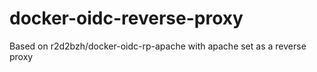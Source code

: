 # docker-oidc-reverse-proxy
Based on r2d2bzh/docker-oidc-rp-apache with apache set as a reverse proxy

